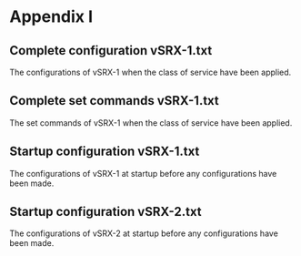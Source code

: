 # Appendix I
## Complete configuration vSRX-1.txt
The configurations of vSRX-1 when the class of service have been applied.
## Complete set commands vSRX-1.txt
The set commands of vSRX-1 when the class of service have been applied.
## Startup configuration vSRX-1.txt
The configurations of vSRX-1 at startup before any configurations have been made.
## Startup configuration vSRX-2.txt
The configurations of vSRX-2 at startup before any configurations have been made.
